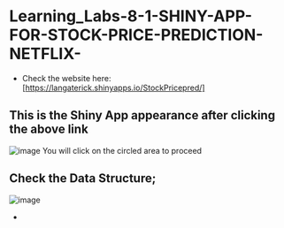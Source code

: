 # Learning_Labs-8-1-SHINY-APP-FOR-STOCK-PRICE-PREDICTION-NETFLIX- 
- Check the website here: [https://langaterick.shinyapps.io/StockPricepred/]
## This is the Shiny App appearance after clicking the above link
![image](https://github.com/LangatErick/Learning_Labs-8-1-SHINY-APP-FOR-STOCK-PRICE-PREDICTION-NETFLIX-/assets/124883947/ab669c9a-5b26-4bc4-aa83-6870a71733e7)
You will click on the circled area to proceed
## Check the Data Structure;
![image](https://github.com/LangatErick/Learning_Labs-8-1-SHINY-APP-FOR-STOCK-PRICE-PREDICTION-NETFLIX-/assets/124883947/02960856-0b41-4bac-8d6a-ccbf8f480c7a)

- 
